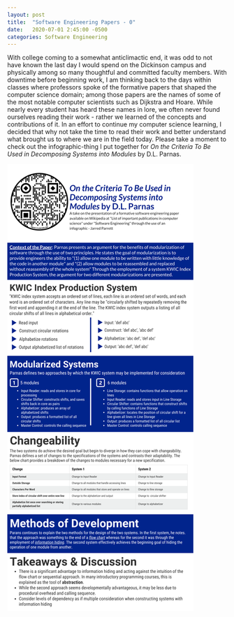 ```yaml
---
layout: post
title:  "Software Engineering Papers - 0"
date:   2020-07-01 2:45:00 -0500
categories: Software Engineering
---
```

With college coming to a somewhat anticlimactic end, it was odd to not have known the last day I would spend on the Dickinson campus and physically among so many thoughtful and committed faculty members. With downtime before beginning work, I am thinking back to the days within classes where professors spoke of the formative papers that shaped the computer science domain; among those papers are the names of some of the most notable computer scientists such as Dijkstra and Hoare. While nearly every student has heard these names in lore, we often never found ourselves reading their work - rather we learned of the concepts and contributions of it. In an effort to continue my computer science learning, I decided that why not take the time to read their work and better understand what brought us to where we are in the field today. Please take a moment to check out the infographic-thing I put together for <em>On the Criteria To Be Used in Decomposing Systems into Modules</em> by D.L. Parnas.

<img style="float: left;" src="/assets/infographic.png">

